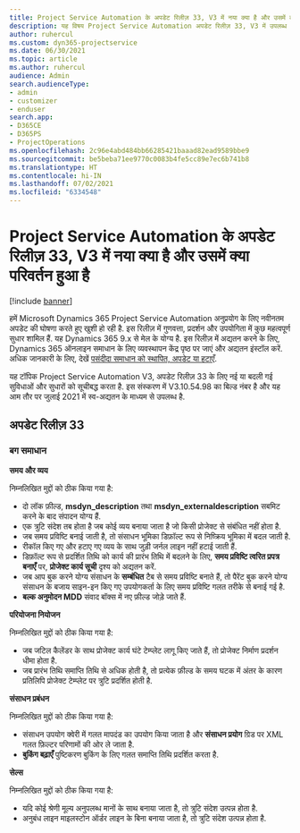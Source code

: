 ```yaml
---
title: Project Service Automation के अपडेट रिलीज़ 33, V3 में नया क्या है और उसमें क्या परिवर्तन हुआ है
description: यह विषय Project Service Automation अपडेट रिलीज़ 33, V3 में उपलब्ध सुविधाओं और सुधारों को सूचीबद्ध करता है.
author: ruhercul
ms.custom: dyn365-projectservice
ms.date: 06/30/2021
ms.topic: article
ms.author: ruhercul
audience: Admin
search.audienceType:
- admin
- customizer
- enduser
search.app:
- D365CE
- D365PS
- ProjectOperations
ms.openlocfilehash: 2c96e4abd484bb66285421baaad82ead9589bbe9
ms.sourcegitcommit: be5beba71ee9770c0083b4fe5cc89e7ec6b741b8
ms.translationtype: HT
ms.contentlocale: hi-IN
ms.lasthandoff: 07/02/2021
ms.locfileid: "6334548"
---
```

# <a name="whats-new-or-changed-in-project-service-automation-update-release-33-v3"></a>Project Service Automation के अपडेट रिलीज़ 33, V3 में नया क्या है और उसमें क्या परिवर्तन हुआ है

[!include [banner](../includes/psa-now-project-operations.md)]

हमें Microsoft Dynamics 365 Project Service Automation अनुप्रयोग के लिए नवीनतम अपडेट की घोषणा करते हुए खुशी हो रही है. इस रिलीज़ में गुणवत्ता, प्रदर्शन और उपयोगिता में कुछ महत्वपूर्ण सुधार शामिल हैं. यह Dynamics 365 9.x से मेल के योग्य है. इस रिलीज़ में अद्यतन करने के लिए, Dynamics 365 ऑनलाइन समाधान के लिए व्यवस्थापन केंद्र पृष्ठ पर जाएं और अद्यतन इंस्टॉल करें. अधिक जानकारी के लिए, देखें [पसंदीदा समाधान को स्थापित, अपडेट या हटाएँ](/power-platform/admin/install-remove-preferred-solution).

यह टॉपिक Project Service Automation V3, अपडेट रिलीज़ 33 के लिए नई या बदली गई सुविधाओं और सुधारों को सूचीबद्ध करता है. इस संस्करण में V3.10.54.98 का बिल्ड नंबर है और यह आम तौर पर जुलाई 2021 में स्व-अद्यतन के माध्यम से उपलब्ध है.

## <a name="update-release-33"></a>अपडेट रिलीज़ 33

### <a name="bug-fixes"></a>बग समाधान

**समय और व्यय**

निम्नलिखित मुद्दों को ठीक किया गया है:

- दो लॉक फ़ील्ड, **msdyn_description** तथा **msdyn_externaldescription** सबमिट करने के बाद संपादन योग्य हैं.
- एक त्रुटि संदेश तब होता है जब कोई व्यय बनाया जाता है जो किसी प्रोजेक्ट से संबंधित नहीं होता है.
- जब समय प्रविष्टि बनाई जाती है, तो संसाधन भूमिका डिफ़ॉल्ट रूप से निष्क्रिय भूमिका में बदल जाती है.
- रीकॉल किए गए और हटाए गए व्यय के साथ जुड़ी जर्नल लाइन नहीं हटाई जाती हैं.
- डिफ़ॉल्ट रूप से प्रदर्शित तिथि को कार्य की प्रारंभ तिथि में बदलने के लिए, **समय प्रविष्टि त्वरित प्रपत्र बनाएँ** पर, **प्रोजेक्ट कार्य सूची** दृश्य को अद्यतन करें.
- जब आप बुक करने योग्य संसाधन के **सम्बंधित** टैब से समय प्रविष्टि बनाते हैं, तो पैरेंट बुक करने योग्य संसाधन के बजाय साइन-इन किए गए उपयोगकर्ता के लिए समय प्रविष्टि गलत तरीके से बनाई गई है.
- **बल्क अनुमोदन MDD** संवाद बॉक्स में नए फ़ील्ड जोड़े जाते हैं.

**परियोजना नियोजन**

निम्नलिखित मुद्दों को ठीक किया गया है:
- जब जटिल कैलेंडर के साथ प्रोजेक्ट कार्य घंटे टेम्प्लेट लागू किए जाते हैं, तो प्रोजेक्ट निर्माण प्रदर्शन धीमा होता है.
- जब प्रारंभ तिथि समाप्ति तिथि से अधिक होती है, तो प्रत्येक फ़ील्ड के समय घटक में अंतर के कारण प्रतिलिपि प्रोजेक्ट टेम्प्लेट पर त्रुटि प्रदर्शित होती है.

**संसाधन प्रबंधन**

निम्नलिखित मुद्दों को ठीक किया गया है:
- संसाधन उपयोग क्वेरी में गलत मापदंड का उपयोग किया जाता है और **संसाधन प्रयोग** ग्रिड पर XML गलत फ़िल्टर परिणामों की ओर ले जाता है.
- **बुकिंग बढ़ाएँ** पुष्टिकरण बुकिंग के लिए गलत समाप्ति तिथि प्रदर्शित करता है.

**सेल्स**

निम्नलिखित मुद्दों को ठीक किया गया है:
- यदि कोई श्रेणी मूल्य अनुपलब्ध मानों के साथ बनाया जाता है, तो त्रुटि संदेश उत्पन्न होता है.
- अनुबंध लाइन माइलस्टोन ऑर्डर लाइन के बिना बनाया जाता है, तो त्रुटि संदेश उत्पन्न होता है.
